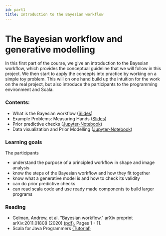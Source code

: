 ```yaml
---
id: part1
title: Introduction to the Bayesian workflow
---
```


# The Bayesian workflow and generative modelling

In this first part of the course, we give an introduction to the Bayesian workflow, which provides the 
conceptual guideline that we will follow in this project. We then start to apply the concepts into practice
by working on a simple toy problem. This will on one hand build up the intuition for the work on the real project, 
but also introduce the participants to the programming environment and Scala. 

### Contents:

* What is the Bayesian workflow ([Slides](../TODO))
* Example Problems: Measuring Hands ([Slides](../TODO))
* Prior predictive checks ([Jupyter-Notebook](../TODO))
* Data visualization and Prior Modelling ([Jupyter-Notebook](../TODO))


### Learning goals

The participants

* understand the purpose of a principled workflow in shape and image analysis 
* know the steps of the Bayesian workflow and how they fit together
* know what a generative model is and how to check its validity
* can do prior predictive checks
* can read scala code and use ready made components to build larger programs
 


### Reading

- Gelman, Andrew, et al. "Bayesian workflow." arXiv preprint arXiv:2011.01808 (2020) [(pdf)](https://arxiv.org/abs/2011.01808), Pages 1 - 11. 
- Scala for Java Programmers [(Tutorial)](https://docs.scala-lang.org/tutorials/scala-for-java-programmers.html)


